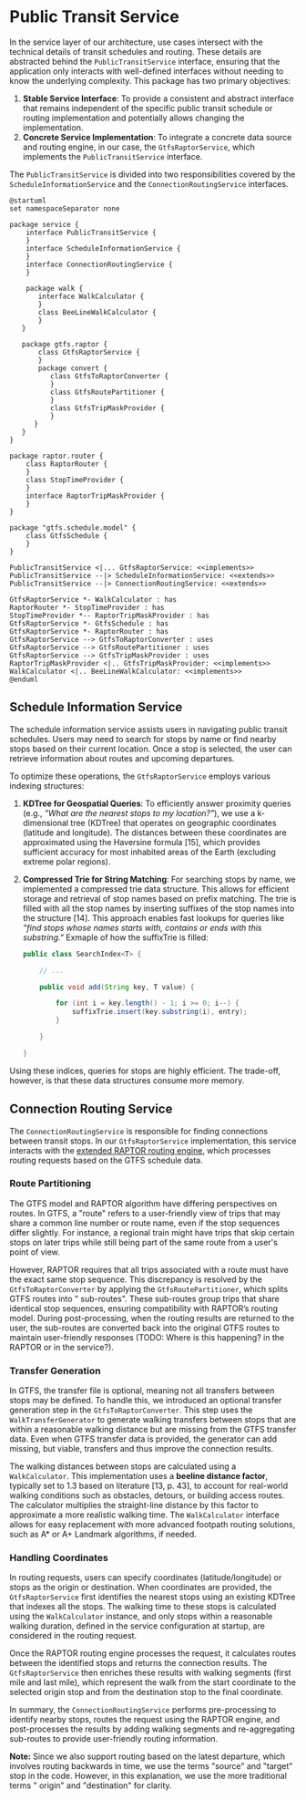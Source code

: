 # Public Transit Service

In the service layer of our architecture, use cases intersect with the technical details of transit schedules and
routing. These details are abstracted behind the `PublicTransitService` interface, ensuring that the application only
interacts with well-defined interfaces without needing to know the underlying complexity. This package has two
primary objectives:

1. **Stable Service Interface**: To provide a consistent and abstract interface that remains independent of the
   specific public transit schedule or routing implementation and potentially allows changing the implementation.
2. **Concrete Service Implementation**: To integrate a concrete data source and routing engine, in our case,
   the `GtfsRaptorService`, which implements the `PublicTransitService` interface.

The `PublicTransitService` is divided into two responsibilities covered by the `ScheduleInformationService` and
the `ConnectionRoutingService` interfaces.

```plantuml
@startuml
set namespaceSeparator none

package service {
    interface PublicTransitService {
    }
    interface ScheduleInformationService {
    }
    interface ConnectionRoutingService {
    }
    
    package walk {
       interface WalkCalculator {
       }
       class BeeLineWalkCalculator {
       }
   }
   
   package gtfs.raptor {
       class GtfsRaptorService {
       }
       package convert {
          class GtfsToRaptorConverter {
          }
          class GtfsRoutePartitioner {
          }
          class GtfsTripMaskProvider {
          }
      }
   }
}

package raptor.router {
    class RaptorRouter {
    }
    class StopTimeProvider {
    }
    interface RaptorTripMaskProvider {
    }
}

package "gtfs.schedule.model" {
    class GtfsSchedule {
    }
}

PublicTransitService <|... GtfsRaptorService: <<implements>>
PublicTransitService --|> ScheduleInformationService: <<extends>>
PublicTransitService --|> ConnectionRoutingService: <<extends>>

GtfsRaptorService *- WalkCalculator : has
RaptorRouter *- StopTimeProvider : has
StopTimeProvider *-- RaptorTripMaskProvider : has
GtfsRaptorService *- GtfsSchedule : has
GtfsRaptorService *- RaptorRouter : has
GtfsRaptorService --> GtfsToRaptorConverter : uses
GtfsRaptorService --> GtfsRoutePartitioner : uses
GtfsRaptorService --> GtfsTripMaskProvider : uses
RaptorTripMaskProvider <|.. GtfsTripMaskProvider: <<implements>>
WalkCalculator <|.. BeeLineWalkCalculator: <<implements>>
@enduml
```

## Schedule Information Service

The schedule information service assists users in navigating public transit schedules. Users may need to search for
stops by name or find nearby stops based on their current location. Once a stop is selected, the user can retrieve
information about routes and upcoming departures.

To optimize these operations, the `GtfsRaptorService` employs various indexing structures:

1. **KDTree for Geospatial Queries**: To efficiently answer proximity queries (e.g., *"What are the nearest stops to my
   location?"*), we use a k-dimensional tree (KDTree) that operates on geographic coordinates (latitude and longitude).
   The distances between these coordinates are approximated using the Haversine formula [15], which provides sufficient
   accuracy for most inhabited areas of the Earth (excluding extreme polar regions).

2. **Compressed Trie for String Matching**: For searching stops by name, we implemented a compressed trie data
   structure. This allows for efficient storage and retrieval of stop names based on prefix matching. The trie is filled
   with all the stop names by inserting suffixes of the stop names into the structure [14]. This approach enables fast
   lookups for queries like *"find stops whose names starts with, contains or ends with this substring."* Exmaple of how
   the suffixTrie is filled:

      ```java
      public class SearchIndex<T> {
   
          // ...
   
          public void add(String key, T value) {
   
              for (int i = key.length() - 1; i >= 0; i--) {
                  suffixTrie.insert(key.substring(i), entry);
              }
   
          }
   
      }
      ```

Using these indices, queries for stops are highly efficient. The trade-off, however, is that these data structures
consume more memory.

## Connection Routing Service

The `ConnectionRoutingService` is responsible for finding connections between transit stops. In our `GtfsRaptorService`
implementation, this service interacts with the [extended RAPTOR routing engine](extended-raptor.md), which processes
routing requests based on the GTFS schedule data.

### Route Partitioning

The GTFS model and RAPTOR algorithm have differing perspectives on routes. In GTFS, a "route" refers to a user-friendly
view of trips that may share a common line number or route name, even if the stop sequences differ slightly. For
instance, a regional train might have trips that skip certain stops on later trips while still being part of the same
route from a user's point of view.

However, RAPTOR requires that all trips associated with a route must have the exact same stop sequence. This discrepancy
is resolved by the `GtfsToRaptorConverter` by applying the `GtfsRoutePartitioner`, which splits GTFS routes into "
sub-routes". These sub-routes group trips that share identical stop sequences, ensuring compatibility with RAPTOR’s
routing model. During post-processing, when the routing results are returned to the user, the sub-routes are converted
back into the original GTFS routes to maintain user-friendly responses (TODO: Where is this happening? in the RAPTOR or
in the service?).

### Transfer Generation

In GTFS, the transfer file is optional, meaning not all transfers between stops may be defined. To handle this, we
introduced an optional transfer generation step in the `GtfsToRaptorConverter`. This step uses
the `WalkTransferGenerator` to generate walking transfers between stops that are within a reasonable walking distance
but are missing from the GTFS transfer data. Even when GTFS transfer data is provided, the generator can add missing,
but viable, transfers and thus improve the connection results.

The walking distances between stops are calculated using a `WalkCalculator`. This implementation uses a **beeline
distance factor**, typically set to 1.3 based on literature [13, p. 43], to account for real-world walking conditions
such as obstacles, detours, or building access routes. The calculator multiplies the straight-line distance by this
factor to approximate a more realistic walking time. The `WalkCalculator` interface allows for easy replacement with
more advanced footpath routing solutions, such as A* or A+ Landmark algorithms, if needed.

### Handling Coordinates

In routing requests, users can specify coordinates (latitude/longitude) or stops as the origin or destination. When
coordinates are provided, the `GtfsRaptorService` first identifies the nearest stops using an existing KDTree that
indexes all the stops. The walking time to these stops is calculated using the `WalkCalculator` instance, and only stops
within a reasonable walking duration, defined in the service configuration at startup, are considered in the routing
request.

Once the RAPTOR routing engine processes the request, it calculates routes between the identified stops and returns the
connection results. The `GtfsRaptorService` then enriches these results with walking segments (first mile and last
mile), which represent the walk from the start coordinate to the selected origin stop and from the destination stop to
the final coordinate.

In summary, the `ConnectionRoutingService` performs pre-processing to identify nearby stops, routes the request using
the RAPTOR engine, and post-processes the results by adding walking segments and re-aggregating sub-routes to provide
user-friendly routing information.

**Note:** Since we also support routing based on the latest departure, which involves routing backwards in time, we use
the terms "source" and "target" stop in the code. However, in this explanation, we use the more traditional terms "
origin" and "destination" for clarity.
